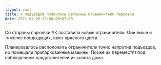 ```yaml
---
layout: post
title: У подъездов появились бетонные ограничители парковки
date: 2021-04-28 22:00:00+07:00
---
```


Со стороны парковки УК поставила новые ограничители. Они выше и тяжелее предыдущих, ярко-красного цвета.

Планировалось расположить ограничители точно напротив подъездов, но помещали припаркованные машины. Позже их переместят под наблюдением представителей из совета дома.
